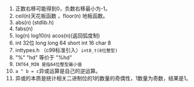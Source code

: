 1. 正数右移可能得到0，负数右移最小为-1。
2. ceil(n)天花板函数 ，floor(n) 地板函数。
3. abs(n) (stdlib.h)
4. fabs(n)
5. log(n) log10(n) acos(n)(返回弧度制)
6. int 32位  long long 64 short int 16 char 8
7. inttypes.h （c99标准引入）`int8_t(8位整型)`
8. "%" "hd" 等价于 "%hd"
9. `INT64_MIN 是指64位整型最小值`
10. `a ^ b = c`异或运算是自己的逆运算。
11. 异或的本质是统计相关二进制位的1的数量的奇偶性，1数量为奇数，结果是1。
